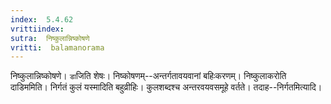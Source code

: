 ```yaml
---
index:  5.4.62
vrittiindex: 
sutra:  निष्कुलान्निष्कोषणे
vritti:  balamanorama 
---
```


निष्कुलान्निष्कोषणे। `डा`जिति शेषः। निष्कोषणम्--अन्तर्गतावयवानां बहिःकरणम्। निष्कुलाकरोति दाडिममिति। निर्गतं कुलं यस्मादिति बहुव्रीहिः। कुलशब्दश्च अन्तरवयवसमूहे वर्तते। तदाह--निर्गतमित्यादि। 

